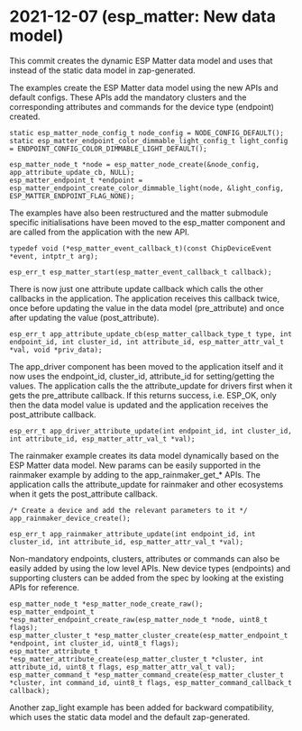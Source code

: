# 2021-12-07 (esp_matter: New data model)

This commit creates the dynamic ESP Matter data model and uses that instead of the
static data model in zap-generated.

The examples create the ESP Matter data model using the new APIs and default configs.
These APIs add the mandatory clusters and the corresponding attributes and commands for the
device type (endpoint) created.
```
static esp_matter_node_config_t node_config = NODE_CONFIG_DEFAULT();
static esp_matter_endpoint_color_dimmable_light_config_t light_config = ENDPOINT_CONFIG_COLOR_DIMMABLE_LIGHT_DEFAULT();

esp_matter_node_t *node = esp_matter_node_create(&node_config, app_attribute_update_cb, NULL);
esp_matter_endpoint_t *endpoint = esp_matter_endpoint_create_color_dimmable_light(node, &light_config, ESP_MATTER_ENDPOINT_FLAG_NONE);
```

The examples have also been restructured and the matter submodule specific initialisations have
been moved to the esp_matter component and are called from the application with the new API.
```
typedef void (*esp_matter_event_callback_t)(const ChipDeviceEvent *event, intptr_t arg);

esp_err_t esp_matter_start(esp_matter_event_callback_t callback);
```

There is now just one attribute update callback which calls the other callbacks in the application.
The application receives this callback twice, once before updating the value in the data model (pre_attribute)
and once after updating the value (post_attribute).
```
esp_err_t app_attribute_update_cb(esp_matter_callback_type_t type, int endpoint_id, int cluster_id, int attribute_id, esp_matter_attr_val_t *val, void *priv_data);
```

The app_driver component has been moved to the application itself and it now uses the endpoint_id,
cluster_id, attribute_id for setting/getting the values. The application calls the the attribute_update
for drivers first when it gets the pre_attribute callback. If this returns success, i.e. ESP_OK, only then
the data model value is updated and the application receives the post_attribute callback.
```
esp_err_t app_driver_attribute_update(int endpoint_id, int cluster_id, int attribute_id, esp_matter_attr_val_t *val);
```

The rainmaker example creates its data model dynamically based on the ESP Matter data model. New
params can be easily supported in the rainmaker example by adding to the app_rainmaker_get_* APIs.
The application calls the attribute_update for rainmaker and other ecosystems when it gets the post_attribute
callback.
```
/* Create a device and add the relevant parameters to it */
app_rainmaker_device_create();

esp_err_t app_rainmaker_attribute_update(int endpoint_id, int cluster_id, int attribute_id, esp_matter_attr_val_t *val);
```

Non-mandatory endpoints, clusters, attributes or commands can also be easily added by using the
low level APIs. New device types (endpoints) and supporting clusters can be added from the spec
by looking at the existing APIs for reference.
```
esp_matter_node_t *esp_matter_node_create_raw();
esp_matter_endpoint_t *esp_matter_endpoint_create_raw(esp_matter_node_t *node, uint8_t flags);
esp_matter_cluster_t *esp_matter_cluster_create(esp_matter_endpoint_t *endpoint, int cluster_id, uint8_t flags);
esp_matter_attribute_t *esp_matter_attribute_create(esp_matter_cluster_t *cluster, int attribute_id, uint8_t flags, esp_matter_attr_val_t val);
esp_matter_command_t *esp_matter_command_create(esp_matter_cluster_t *cluster, int command_id, uint8_t flags, esp_matter_command_callback_t callback);
```

Another zap_light example has been added for backward compatibility, which uses the static data model
and the default zap-generated.
